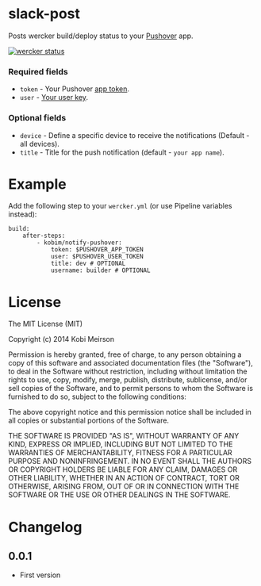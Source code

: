 # slack-post

Posts wercker build/deploy status to your [Pushover](https://pushover.net) app.

[![wercker status](https://app.wercker.com/status/dacc5069aa8329cfb516d8b30bdb17ce/m "wercker status")](https://app.wercker.com/project/bykey/dacc5069aa8329cfb516d8b30bdb17ce)

### Required fields

* `token` - Your Pushover [app token](https://pushover.net/apps).
* `user` - [Your user key](https://pushover.net/).

### Optional fields

* `device` - Define a specific device to receive the notifications (Default - all devices).
* `title` - Title for the push notification (default - `your app name`).

# Example

Add the following step to your `wercker.yml` (or use Pipeline variables instead):

    build:
        after-steps:
            - kobim/notify-pushover:
                token: $PUSHOVER_APP_TOKEN
                user: $PUSHOVER_USER_TOKEN
                title: dev # OPTIONAL
                username: builder # OPTIONAL

# License

The MIT License (MIT)

Copyright (c) 2014 Kobi Meirson

Permission is hereby granted, free of charge, to any person obtaining a copy of
this software and associated documentation files (the "Software"), to deal in
the Software without restriction, including without limitation the rights to
use, copy, modify, merge, publish, distribute, sublicense, and/or sell copies of
the Software, and to permit persons to whom the Software is furnished to do so,
subject to the following conditions:

The above copyright notice and this permission notice shall be included in all
copies or substantial portions of the Software.

THE SOFTWARE IS PROVIDED "AS IS", WITHOUT WARRANTY OF ANY KIND, EXPRESS OR
IMPLIED, INCLUDING BUT NOT LIMITED TO THE WARRANTIES OF MERCHANTABILITY, FITNESS
FOR A PARTICULAR PURPOSE AND NONINFRINGEMENT. IN NO EVENT SHALL THE AUTHORS OR
COPYRIGHT HOLDERS BE LIABLE FOR ANY CLAIM, DAMAGES OR OTHER LIABILITY, WHETHER
IN AN ACTION OF CONTRACT, TORT OR OTHERWISE, ARISING FROM, OUT OF OR IN
CONNECTION WITH THE SOFTWARE OR THE USE OR OTHER DEALINGS IN THE SOFTWARE.

# Changelog

## 0.0.1
- First version
